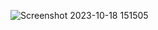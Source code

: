 ![Screenshot 2023-10-18 151505](https://github.com/devisha04/DSA_LAB-G1-/assets/147936789/17777291-a6c9-4ce0-977c-eafe42115bb1)
